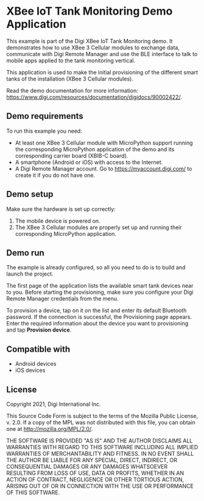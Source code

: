 XBee IoT Tank Monitoring Demo Application
=========================================

This example is part of the Digi XBee IoT Tank Monitoring demo. It
demonstrates how to use XBee 3 Cellular modules to exchange data, communicate 
with Digi Remote Manager and use the BLE interface to talk to mobile apps
applied to the tank monitoring vertical.

This application is used to make the initial provisioning of the different
smart tanks of the installation (XBee 3 Cellular modules).

Read the demo documentation for more information:
https://www.digi.com/resources/documentation/digidocs/90002422/.

Demo requirements
-----------------

To run this example you need:

* At least one XBee 3 Cellular module with MicroPython support running the
  corresponding MicroPython application of the demo and its corresponding
  carrier board (XBIB-C board).
* A smartphone (Android or iOS) with access to the Internet.
* A Digi Remote Manager account. Go to https://myaccount.digi.com/ to create it
  if you do not have one.

Demo setup
----------

Make sure the hardware is set up correctly:

1. The mobile device is powered on.
2. The XBee 3 Cellular modules are properly set up and running their
   corresponding MicroPython application.

Demo run
--------

The example is already configured, so all you need to do is to build and launch
the project.

The first page of the application lists the available smart tank devices near
to you. Before starting the provisioning, make sure you configure your Digi
Remote Manager credentials from the menu. 

To provision a device, tap on it on the list and enter its default Bluetooth
password. If the connection is successful, the Provisioning page appears. Enter
the required information about the device you want to provisioning and tap
**Provision device**.


Compatible with
---------------

* Android devices
* iOS devices

License
-------

Copyright 2021, Digi International Inc.

This Source Code Form is subject to the terms of the Mozilla Public
License, v. 2.0. If a copy of the MPL was not distributed with this
file, you can obtain one at http://mozilla.org/MPL/2.0/.

THE SOFTWARE IS PROVIDED "AS IS" AND THE AUTHOR DISCLAIMS ALL WARRANTIES
WITH REGARD TO THIS SOFTWARE INCLUDING ALL IMPLIED WARRANTIES OF
MERCHANTABILITY AND FITNESS. IN NO EVENT SHALL THE AUTHOR BE LIABLE FOR
ANY SPECIAL, DIRECT, INDIRECT, OR CONSEQUENTIAL DAMAGES OR ANY DAMAGES
WHATSOEVER RESULTING FROM LOSS OF USE, DATA OR PROFITS, WHETHER IN AN
ACTION OF CONTRACT, NEGLIGENCE OR OTHER TORTIOUS ACTION, ARISING OUT OF
OR IN CONNECTION WITH THE USE OR PERFORMANCE OF THIS SOFTWARE.